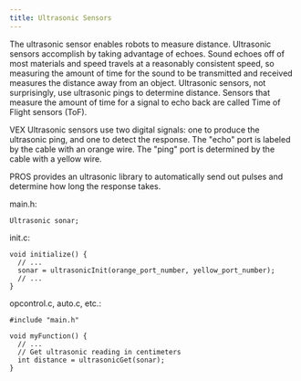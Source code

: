 ```yaml
---
title: Ultrasonic Sensors
---
```


The ultrasonic sensor enables robots to measure distance. Ultrasonic sensors accomplish
by taking advantage of echoes. Sound echoes off of most materials and speed travels at a
reasonably consistent speed, so measuring the amount of time for the sound to be transmitted
and received measures the distance away from an object. Ultrasonic sensors, not surprisingly,
use ultrasonic pings to determine distance. Sensors that measure the amount of time for a
signal to echo back are called Time of Flight sensors (ToF).

VEX Ultrasonic sensors use two digital signals: one to produce the ultrasonic ping, and one to
detect the response. The "echo" port is labeled by the cable with an orange wire. The "ping"
port is determined by the cable with a yellow wire.

PROS provides an ultrasonic library to automatically send out pulses and determine how long the
response takes.

main.h:
```
Ultrasonic sonar;
```

init.c:
```
void initialize() {
  // ...
  sonar = ultrasonicInit(orange_port_number, yellow_port_number);
  // ...
}
```

opcontrol.c, auto.c, etc.:
```
#include "main.h"

void myFunction() {
  // ...
  // Get ultrasonic reading in centimeters
  int distance = ultrasonicGet(sonar);
}
```
